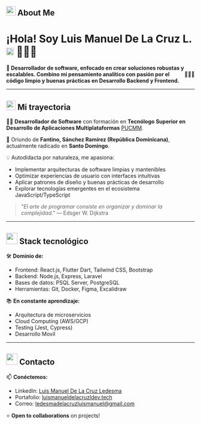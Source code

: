## <img src="https://c.tenor.com/NCRHhqkXrJYAAAAi/programmers-go-internet.gif" width="25"> <b>About Me</b>

# ¡Hola! Soy Luis Manuel De La Cruz L. <img src="https://upload.wikimedia.org/wikipedia/commons/thumb/e/e4/Twitter_Verified_Badge.svg/800px-Twitter_Verified_Badge.svg.png" height="20px"/> 👨🏽‍💻

<div style="display: flex; justify-content: space-between; align-items: center;">
  <b>🚀 Desarrollador de software, enfocado en crear soluciones robustas y escalables. Combino mi pensamiento analítico con pasión por el código limpio y buenas prácticas en Desarrollo Backend y Frontend.</b> 
  <div style="text-align: right;">🔹🔸🔷</div>
</div>

---

## <img src="https://c.tenor.com/NCRHhqkXrJYAAAAi/programmers-go-internet.gif" width="25"> <b>Mi trayectoria</b>

👨‍💻 **Desarrollador de Software** con formación en **Tecnólogo Superior en Desarrollo de Aplicaciones Multiplataformas** [PUCMM](https://www.pucmm.edu.do).  

🌱 Oriundo de **Fantino, Sánchez Ramírez (República Dominicana)**, actualmente radicado en **Santo Domingo**.  

💡 Autodidacta por naturaleza, me apasiona:
- Implementar arquitecturas de software limpias y mantenibles  
- Optimizar experiencias de usuario con interfaces intuitivas  
- Aplicar patrones de diseño y buenas prácticas de desarrollo  
- Explorar tecnologías emergentes en el ecosistema JavaScript/TypeScript  

> *"El arte de programar consiste en organizar y dominar la complejidad."* — Edsger W. Dijkstra  

---

## <img src="https://media.giphy.com/media/WUlplcMpOCEmTGBtBW/giphy.gif" width="30"> <b>Stack tecnológico</b>

🛠 **Dominio de:**  
- Frontend: React.js, Flutter Dart, Tailwind CSS, Bootstrap  
- Backend: Node.js, Express, Laravel 
- Bases de datos: PSQL Server, PostgreSQL   
- Herramientas: Git, Docker, Figma, Excalidraw

📚 **En constante aprendizaje:**  
- Arquitectura de microservicios  
- Cloud Computing (AWS/GCP)  
- Testing (Jest, Cypress)
- Desarrollo Movil

---

## <img src="https://media.giphy.com/media/j2pOGeGYKe2xCCKwfi/giphy.gif" width="30"> <b>Contacto</b>

📫 **Conéctemos:**  
- LinkedIn: [Luis Manuel De La Cruz Ledesma](https://www.linkedin.com/in/luis-manuel-de-la-cruz-ledesma/)  
- Portafolio: [luismanueldelacruzldev.tech ](https://luismanueldelacruzldev.tech/)  
- Correo: ledesmadelacruzluismanuel@gmail.com  

⭐ **Open to collaborations** on projects!
